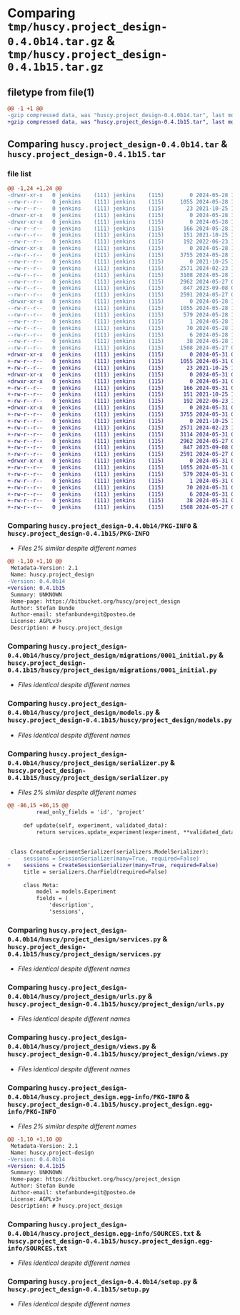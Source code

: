 # Comparing `tmp/huscy.project_design-0.4.0b14.tar.gz` & `tmp/huscy.project_design-0.4.1b15.tar.gz`

## filetype from file(1)

```diff
@@ -1 +1 @@
-gzip compressed data, was "huscy.project_design-0.4.0b14.tar", last modified: Tue May 28 12:14:25 2024, max compression
+gzip compressed data, was "huscy.project_design-0.4.1b15.tar", last modified: Fri May 31 08:50:58 2024, max compression
```

## Comparing `huscy.project_design-0.4.0b14.tar` & `huscy.project_design-0.4.1b15.tar`

### file list

```diff
@@ -1,24 +1,24 @@
-drwxr-xr-x   0 jenkins    (111) jenkins    (115)        0 2024-05-28 12:14:25.450046 huscy.project_design-0.4.0b14/
--rw-r--r--   0 jenkins    (111) jenkins    (115)     1055 2024-05-28 12:14:25.450046 huscy.project_design-0.4.0b14/PKG-INFO
--rw-r--r--   0 jenkins    (111) jenkins    (115)       23 2021-10-25 14:34:42.000000 huscy.project_design-0.4.0b14/README.md
-drwxr-xr-x   0 jenkins    (111) jenkins    (115)        0 2024-05-28 12:14:25.446046 huscy.project_design-0.4.0b14/huscy/
-drwxr-xr-x   0 jenkins    (111) jenkins    (115)        0 2024-05-28 12:14:25.450046 huscy.project_design-0.4.0b14/huscy/project_design/
--rw-r--r--   0 jenkins    (111) jenkins    (115)      166 2024-05-28 11:20:38.000000 huscy.project_design-0.4.0b14/huscy/project_design/__init__.py
--rw-r--r--   0 jenkins    (111) jenkins    (115)      151 2021-10-25 14:42:47.000000 huscy.project_design-0.4.0b14/huscy/project_design/admin.py
--rw-r--r--   0 jenkins    (111) jenkins    (115)      192 2022-06-23 17:20:37.000000 huscy.project_design-0.4.0b14/huscy/project_design/apps.py
-drwxr-xr-x   0 jenkins    (111) jenkins    (115)        0 2024-05-28 12:14:25.450046 huscy.project_design-0.4.0b14/huscy/project_design/migrations/
--rw-r--r--   0 jenkins    (111) jenkins    (115)     3755 2024-05-28 12:14:24.000000 huscy.project_design-0.4.0b14/huscy/project_design/migrations/0001_initial.py
--rw-r--r--   0 jenkins    (111) jenkins    (115)        0 2021-10-25 14:49:16.000000 huscy.project_design-0.4.0b14/huscy/project_design/migrations/__init__.py
--rw-r--r--   0 jenkins    (111) jenkins    (115)     2571 2024-02-23 10:51:00.000000 huscy.project_design-0.4.0b14/huscy/project_design/models.py
--rw-r--r--   0 jenkins    (111) jenkins    (115)     3108 2024-05-28 11:20:38.000000 huscy.project_design-0.4.0b14/huscy/project_design/serializer.py
--rw-r--r--   0 jenkins    (111) jenkins    (115)     2962 2024-05-27 09:33:00.000000 huscy.project_design-0.4.0b14/huscy/project_design/services.py
--rw-r--r--   0 jenkins    (111) jenkins    (115)      847 2023-09-08 08:27:43.000000 huscy.project_design-0.4.0b14/huscy/project_design/urls.py
--rw-r--r--   0 jenkins    (111) jenkins    (115)     2591 2024-05-27 09:33:00.000000 huscy.project_design-0.4.0b14/huscy/project_design/views.py
-drwxr-xr-x   0 jenkins    (111) jenkins    (115)        0 2024-05-28 12:14:25.450046 huscy.project_design-0.4.0b14/huscy.project_design.egg-info/
--rw-r--r--   0 jenkins    (111) jenkins    (115)     1055 2024-05-28 12:14:25.000000 huscy.project_design-0.4.0b14/huscy.project_design.egg-info/PKG-INFO
--rw-r--r--   0 jenkins    (111) jenkins    (115)      579 2024-05-28 12:14:25.000000 huscy.project_design-0.4.0b14/huscy.project_design.egg-info/SOURCES.txt
--rw-r--r--   0 jenkins    (111) jenkins    (115)        1 2024-05-28 12:14:25.000000 huscy.project_design-0.4.0b14/huscy.project_design.egg-info/dependency_links.txt
--rw-r--r--   0 jenkins    (111) jenkins    (115)       70 2024-05-28 12:14:25.000000 huscy.project_design-0.4.0b14/huscy.project_design.egg-info/requires.txt
--rw-r--r--   0 jenkins    (111) jenkins    (115)        6 2024-05-28 12:14:25.000000 huscy.project_design-0.4.0b14/huscy.project_design.egg-info/top_level.txt
--rw-r--r--   0 jenkins    (111) jenkins    (115)       38 2024-05-28 12:14:25.450046 huscy.project_design-0.4.0b14/setup.cfg
--rw-r--r--   0 jenkins    (111) jenkins    (115)     1508 2024-05-27 09:33:00.000000 huscy.project_design-0.4.0b14/setup.py
+drwxr-xr-x   0 jenkins    (111) jenkins    (115)        0 2024-05-31 08:50:58.722798 huscy.project_design-0.4.1b15/
+-rw-r--r--   0 jenkins    (111) jenkins    (115)     1055 2024-05-31 08:50:58.722798 huscy.project_design-0.4.1b15/PKG-INFO
+-rw-r--r--   0 jenkins    (111) jenkins    (115)       23 2021-10-25 14:34:42.000000 huscy.project_design-0.4.1b15/README.md
+drwxr-xr-x   0 jenkins    (111) jenkins    (115)        0 2024-05-31 08:50:58.718798 huscy.project_design-0.4.1b15/huscy/
+drwxr-xr-x   0 jenkins    (111) jenkins    (115)        0 2024-05-31 08:50:58.722798 huscy.project_design-0.4.1b15/huscy/project_design/
+-rw-r--r--   0 jenkins    (111) jenkins    (115)      166 2024-05-31 07:57:36.000000 huscy.project_design-0.4.1b15/huscy/project_design/__init__.py
+-rw-r--r--   0 jenkins    (111) jenkins    (115)      151 2021-10-25 14:42:47.000000 huscy.project_design-0.4.1b15/huscy/project_design/admin.py
+-rw-r--r--   0 jenkins    (111) jenkins    (115)      192 2022-06-23 17:20:37.000000 huscy.project_design-0.4.1b15/huscy/project_design/apps.py
+drwxr-xr-x   0 jenkins    (111) jenkins    (115)        0 2024-05-31 08:50:58.722798 huscy.project_design-0.4.1b15/huscy/project_design/migrations/
+-rw-r--r--   0 jenkins    (111) jenkins    (115)     3755 2024-05-31 08:50:58.000000 huscy.project_design-0.4.1b15/huscy/project_design/migrations/0001_initial.py
+-rw-r--r--   0 jenkins    (111) jenkins    (115)        0 2021-10-25 14:49:16.000000 huscy.project_design-0.4.1b15/huscy/project_design/migrations/__init__.py
+-rw-r--r--   0 jenkins    (111) jenkins    (115)     2571 2024-02-23 10:51:00.000000 huscy.project_design-0.4.1b15/huscy/project_design/models.py
+-rw-r--r--   0 jenkins    (111) jenkins    (115)     3114 2024-05-31 07:57:36.000000 huscy.project_design-0.4.1b15/huscy/project_design/serializer.py
+-rw-r--r--   0 jenkins    (111) jenkins    (115)     2962 2024-05-27 09:33:00.000000 huscy.project_design-0.4.1b15/huscy/project_design/services.py
+-rw-r--r--   0 jenkins    (111) jenkins    (115)      847 2023-09-08 08:27:43.000000 huscy.project_design-0.4.1b15/huscy/project_design/urls.py
+-rw-r--r--   0 jenkins    (111) jenkins    (115)     2591 2024-05-27 09:33:00.000000 huscy.project_design-0.4.1b15/huscy/project_design/views.py
+drwxr-xr-x   0 jenkins    (111) jenkins    (115)        0 2024-05-31 08:50:58.718798 huscy.project_design-0.4.1b15/huscy.project_design.egg-info/
+-rw-r--r--   0 jenkins    (111) jenkins    (115)     1055 2024-05-31 08:50:58.000000 huscy.project_design-0.4.1b15/huscy.project_design.egg-info/PKG-INFO
+-rw-r--r--   0 jenkins    (111) jenkins    (115)      579 2024-05-31 08:50:58.000000 huscy.project_design-0.4.1b15/huscy.project_design.egg-info/SOURCES.txt
+-rw-r--r--   0 jenkins    (111) jenkins    (115)        1 2024-05-31 08:50:58.000000 huscy.project_design-0.4.1b15/huscy.project_design.egg-info/dependency_links.txt
+-rw-r--r--   0 jenkins    (111) jenkins    (115)       70 2024-05-31 08:50:58.000000 huscy.project_design-0.4.1b15/huscy.project_design.egg-info/requires.txt
+-rw-r--r--   0 jenkins    (111) jenkins    (115)        6 2024-05-31 08:50:58.000000 huscy.project_design-0.4.1b15/huscy.project_design.egg-info/top_level.txt
+-rw-r--r--   0 jenkins    (111) jenkins    (115)       38 2024-05-31 08:50:58.722798 huscy.project_design-0.4.1b15/setup.cfg
+-rw-r--r--   0 jenkins    (111) jenkins    (115)     1508 2024-05-27 09:33:00.000000 huscy.project_design-0.4.1b15/setup.py
```

### Comparing `huscy.project_design-0.4.0b14/PKG-INFO` & `huscy.project_design-0.4.1b15/PKG-INFO`

 * *Files 2% similar despite different names*

```diff
@@ -1,10 +1,10 @@
 Metadata-Version: 2.1
 Name: huscy.project_design
-Version: 0.4.0b14
+Version: 0.4.1b15
 Summary: UNKNOWN
 Home-page: https://bitbucket.org/huscy/project_design
 Author: Stefan Bunde
 Author-email: stefanbunde+git@posteo.de
 License: AGPLv3+
 Description: # huscy.project_design
```

### Comparing `huscy.project_design-0.4.0b14/huscy/project_design/migrations/0001_initial.py` & `huscy.project_design-0.4.1b15/huscy/project_design/migrations/0001_initial.py`

 * *Files identical despite different names*

### Comparing `huscy.project_design-0.4.0b14/huscy/project_design/models.py` & `huscy.project_design-0.4.1b15/huscy/project_design/models.py`

 * *Files identical despite different names*

### Comparing `huscy.project_design-0.4.0b14/huscy/project_design/serializer.py` & `huscy.project_design-0.4.1b15/huscy/project_design/serializer.py`

 * *Files 2% similar despite different names*

```diff
@@ -86,15 +86,15 @@
         read_only_fields = 'id', 'project'
 
     def update(self, experiment, validated_data):
         return services.update_experiment(experiment, **validated_data)
 
 
 class CreateExperimentSerializer(serializers.ModelSerializer):
-    sessions = SessionSerializer(many=True, required=False)
+    sessions = CreateSessionSerializer(many=True, required=False)
     title = serializers.CharField(required=False)
 
     class Meta:
         model = models.Experiment
         fields = (
             'description',
             'sessions',
```

### Comparing `huscy.project_design-0.4.0b14/huscy/project_design/services.py` & `huscy.project_design-0.4.1b15/huscy/project_design/services.py`

 * *Files identical despite different names*

### Comparing `huscy.project_design-0.4.0b14/huscy/project_design/urls.py` & `huscy.project_design-0.4.1b15/huscy/project_design/urls.py`

 * *Files identical despite different names*

### Comparing `huscy.project_design-0.4.0b14/huscy/project_design/views.py` & `huscy.project_design-0.4.1b15/huscy/project_design/views.py`

 * *Files identical despite different names*

### Comparing `huscy.project_design-0.4.0b14/huscy.project_design.egg-info/PKG-INFO` & `huscy.project_design-0.4.1b15/huscy.project_design.egg-info/PKG-INFO`

 * *Files 2% similar despite different names*

```diff
@@ -1,10 +1,10 @@
 Metadata-Version: 2.1
 Name: huscy.project-design
-Version: 0.4.0b14
+Version: 0.4.1b15
 Summary: UNKNOWN
 Home-page: https://bitbucket.org/huscy/project_design
 Author: Stefan Bunde
 Author-email: stefanbunde+git@posteo.de
 License: AGPLv3+
 Description: # huscy.project_design
```

### Comparing `huscy.project_design-0.4.0b14/huscy.project_design.egg-info/SOURCES.txt` & `huscy.project_design-0.4.1b15/huscy.project_design.egg-info/SOURCES.txt`

 * *Files identical despite different names*

### Comparing `huscy.project_design-0.4.0b14/setup.py` & `huscy.project_design-0.4.1b15/setup.py`

 * *Files identical despite different names*

